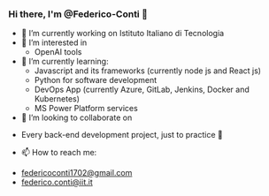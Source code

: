 ### Hi there, I'm @Federico-Conti 👋
- 🔭 I’m currently working on Istituto Italiano di Tecnologia
- 👀 I’m interested in
  * OpenAI tools
- 🌱 I’m currently learning:
  * Javascript and its frameworks (currently node js and React js)
  * Python for software development
  * DevOps App (currently Azure, GitLab, Jenkins, Docker and Kubernetes)
  * MS Power Platform services
- 👯 I’m looking to collaborate on 
 * Every back-end development project, just to practice 👀
- 📫 How to reach me: 
 * federicoconti1702@gmail.com
 * federico.conti@iit.it
